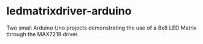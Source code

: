 # ledmatrixdriver-arduino
Two small Arduino Uno projects demonstrating the use of a 8x8 LED Matrix through the MAX7219 driver.
